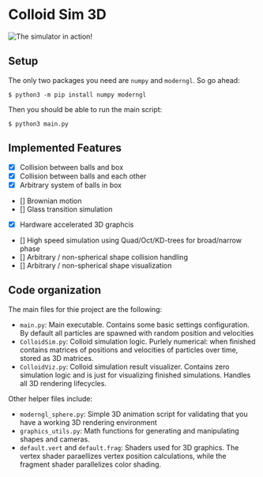 # Colloid Sim 3D
![The simulator in action!](https://cdn.discordapp.com/attachments/560953599081840651/1079740957303521341/ezgif-5-6917e83500.gif)

## Setup
The only two packages you need are `numpy` and `moderngl`. So go ahead:

```
$ python3 -m pip install numpy moderngl
```

Then you should be able to run the main script:

```
$ python3 main.py
```

## Implemented Features
- [x] Collision between balls and box
- [x] Collision between balls and each other
- [x] Arbitrary system of balls in box
- [] Brownian motion
- [] Glass transition simulation
- [x] Hardware accelerated 3D graphcis
- [] High speed simulation using Quad/Oct/KD-trees for broad/narrow phase
- [] Arbitrary / non-spherical shape collision handling
- [] Arbitrary / non-spherical shape visualization

## Code organization
The main files for thie project are the following:
- `main.py`: Main executable. Contains some basic settings configuration. By default all particles are spawned with random position and velocities
- `ColloidSim.py`: Colloid simulation logic. Purlely numerical: when finished contains matrices of positions and velocities of particles over time, stored as 3D matrices.
- `ColloidViz.py`: Colloid simulation result visualizer. Contains zero simulation logic and is just for visualizing finished simulations. Handles all 3D rendering lifecycles.

Other helper files include:
- `moderngl_sphere.py`: Simple 3D animation script for validating that you have a working 3D rendering environment
- `graphics_utils.py`: Math functions for generating and manipulating shapes and cameras.
- `default.vert` and `default.frag`: Shaders used for 3D graphics. The vertex shader paraellizes vertex position calculations, while the fragment shader parallelizes color shading.